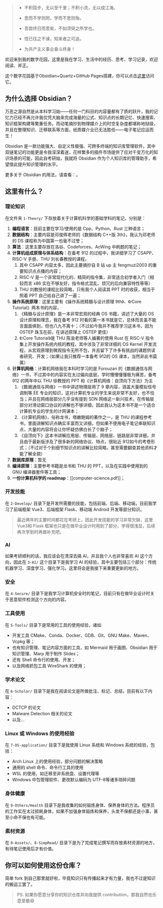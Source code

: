 > - 不积跬步，无以至千里；不积小流，无以成江海。
>   
> - 思而不学则罔，学而不思则殆。
>   
> - 吾尝终日而思矣，不如须臾之所学也。
>   
> - 悟已往之不谏，知来者之可追。
>   
> - 为共产主义事业奋斗终身！

欢迎来到我的数字花园，这里是我在学习、生活中的经历、思考、学习记录，欢迎阅读、斧正。

这个数字花园基于Obsidian+Quartz+GitHub Pages搭建，你可以点击[这里](https://chestnutlsj.github.io/senjl-quartz-space/)访问它。

## 为什么选择 Obsidian？

万恶之源自然是从本科学习始——任何一门科目的内容量都有了质的跃升，我的记忆力已经不再允许我仅凭大脑来完成海量的公式、知识点的长期记忆、快速搜索、知识框架构建等繁重任务。而动笔摘抄到物理媒介上的时空复杂度都堪称地狱级，并且在整理知识、迁移联系等方面，纸质媒介业已无法胜任——电子笔记应运而生！

Obsidian 是一款功能强大、自定义性极强、可跨多终端的知识库管理软件，其中双链笔记的功能更是令我深深着迷，花样繁多的插件市场提供了应对千变万化的知识场景的可能，因此自考研始，我就将 Obsidian 作为个人知识库的管理助手，希望借此提升知识管理的水平。

更多关于 Obsidian 的用法，请查看：。

## 这里有什么？

### 理论知识

在文件夹 `1-Theory/` 下存放着关于计算机科学的基础学科的笔记，分别是：

1. **编程语言**：目前主要在学习/使用的是 Cpp、Python、Rust 三种语言；
2. **数据结构**：主要内容是邓俊辉老师的《数据结构 C++版 3th》，我认为邓老师的 DS 课程称为中国第一也毫不过誉；
3. **算法**：这里主要存放在洛谷、Codeforces、AcWing 中刷题的笔记；
4. **计算机组成原理与体系结构**：在备考 912 的过程中，我详细学习了 CSAPP、RISC-V 手册、THU 刘长春教授的课程，
   1. 其中 CSAPP 内容太多，因此主要摘抄自 B 站 up 主 fengmuzi2003 的重要知识点点播的内容；
   2. RISC-V 是一个非常现代化的、精简的指令集，非常适合初学者入门（相较而言 x86 实在不够友好，指令格式混乱、烦冗的后向兼容特性等等）
   3. THU 刘教授的课程比较简略，只有我个人阅读其 PPT 时的收获，相当于照着 PPT 自己给自己讲了一遍；
5. **操作系统原理**：这里主要有《操作系统精髓与设计原理 9th》、《rCore Tutorial》两本书的内容，
   1. 《精髓与设计原理》是一本非常宏观的经典 OS 书籍，讲述了大量的 OS 设计原理和理念，我在备考 912 时看的第一本书就是它，总体而言虽不能言面面俱到，但也八九不离十；（不过如今我并不推荐学习这本书，因为 OSTEP 珠玉在前，在讲述原理上 OSTEP 更佳）
   2. 《rCore Tutorial》是 THU 陈渝老师等人编著的使用 Rust 在 RISC-V 指令集上开发操作系统内核的教程，其中涉及了非常详细的 OS Kernel 开发流程，从宏观原理到微观指令无所不包，并且留下了许多有挑战的课题供读者研究、开发；（如果让我只推荐一本备考 912的 OS 课本，当然非此书莫属）
6. **计算机网络**：计算机网络我在本科时学习的是 Forouzan 的《数据通信与网络》一书，不过其中的内容实在太过偏向底层，学时懵懵懂懂极为痛苦，备考 912 的两年中以 THU 徐教授的 PPT 和《计算机网络：自顶向下方法》为主
   1. 《数据通信与网络》一书中讲述物理层用了 9 章内容，涵盖大量模拟信号调制等 EE 专业的知识，这对计算机专业的学生来说非常不友好，也不恰当；并且在网络层部分几乎没有提到 SDN 网络这一新兴技术，在传输层部分对滑动窗口协议的讲解也不够详细，因此我认为这本书不是一个适合计算机专业的学生的计网课本；
   2. 《计算机网络》，俗称龙书，塔嫩鲍姆的著作之一，是 THU 的课程参考书，里面讲解知识点确实丰富而又详细，但如果不使用电子笔记串联知识点，大量的内容将会让你怀疑仿佛白长了个脑子；
   3. 《自顶向下》这本书讲解应用层、传输层、网络层、链路层非常详细，并且由于最新版涉及了很多新的网络协议、特点，很贴近 912如今的考卷形式；（不过对于个别细节知识点的讲解比较简略，甚至需要翻查其他资料才能了解全貌）
7. **数据库原理**：暂无
8. **编译原理**：主要参考书籍是龙书和 THU 的 PPT，以及在实践中使用到的 GNU 编译器套件等工具；
9. **一份计算机科学的 roadmap**：[[computer-science.pdf]]；

### 开发技能

在 `2-Develop/` 目录下是开发所需要的技能，包括前端、后端、移动端，目前我学习了前端框架 Vue3、后端框架 Flask、移动端 Android 开发等部分知识。

> 最近两年的主要时间都花在考研上，因此开发技能的学习非常欠缺，这里 Vue3和 Flask 框架也只是在做毕业设计时用到了部分，学得很浅显，后续再次学到时再做补充吧。

### AI

如果考研顺利的话，我应该会在清深去搞 AI，并且我个人也非常喜欢 AI 这个方向，因此在 `3-AI/` 这个目录下是我学习 AI 的经验，其中主要包括三个部分：传统机器学习、深度学习、强化学习。这里将会是我接下来重要更新的地方。

### 安全

在 `4-Secure/` 目录下是我学习计算机安全时的笔记，目前只有在做毕业设计时关于恶意软件检测这个方向的内容。

### 工具使用

在 `5-Tools/` 目录下是常用的工具的使用经验，诸如

- 开发工具 CMake、Conda、Docker、GDB、Git、GNU Make、Maven、Vcpkg 等；
- 也有知识管理、笔记内容方面的工具，如 Mermaid 用于画图、Obsidian 用于知识管理、Marp 用于制作 Slides；
- 还有 Shell 命令行的使用、开发；
- 以及网络抓包工具 WireShark 的使用；

### 学术论文

在 `6-Scholar/` 目录下是我在阅读论文是所做批注、标记、总结，目前有以下内容：

- DCTCP 的论文
- Malware Detection 相关的论文
- 以及...

### Linux 或 Windows 的使用经验

在 `7-OS-application/` 目录下是我使用 Linux 系统和 Windows 系统的经验，包括：

- Arch Linux 上的使用经验，部分问题的解决策略
- 通用的 shell 命令、命令行工具的使用
- WSL 的使用，如迁移至非系统盘、设置代理等
- Windows 中包管理软件、更改默认编码为 UTF-8等诸多琐碎问题

### 身体健康

在 `9-Others/Health` 目录下是我收集的如何锻炼身体、保养身体的方法。程序员的工作实在太过损耗身体，如果不加强身体锻炼和保养，头发不保都还是小事，甚至小命不保也有可能。

### 素材资源

在 `0-Assets/`、`8-SimpRead/` 目录下是为了完成笔记撰写而存放素材资源的地方，有待笔记使用后才有价值。

## 你可以如何使用这份仓库？

简单 fork 到自己那里就好啦，毕竟知识只有传播起来才有力量，我也不过是知识的搬运工罢了。

> PS. 如果你愿意分享你的知识仓库并向我提供 contribution，那我自然也乐意至极😄
